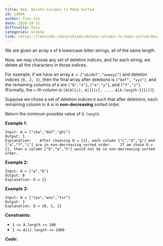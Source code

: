 ```yaml
---
title: 944. Delete Columns to Make Sorted
id: id944
author: Tian Jun
date: 2020-10-31
difficulty: Easy
categories: Greedy
link: <https://leetcode.com/problems/delete-columns-to-make-sorted/description/>
---
```


We are given an array `A` of `N` lowercase letter strings, all of the same
length.

Now, we may choose any set of deletion indices, and for each string, we delete
all the characters in those indices.

For example, if we have an array `A = ["abcdef","uvwxyz"]` and deletion
indices `{0, 2, 3}`, then the final array after deletions is `["bef", "vyz"]`,
and the remaining columns of `A` are `["b","v"]`, `["e","y"]`, and
`["f","z"]`.  (Formally, the `c`-th column is `[A[0][c], A[1][c], ...,
A[A.length-1][c]]`).

Suppose we chose a set of deletion indices `D` such that after deletions, each
remaining column in A is in **non-decreasing** sorted order.

Return the minimum possible value of `D.length`.



**Example 1:**
            
	Input: A = ["cba","daf","ghi"]    
	Output: 1    
	Explanation:    After choosing D = {1}, each column ["c","d","g"] and ["a","f","i"] are in non-decreasing sorted order.    If we chose D = {}, then a column ["b","a","h"] would not be in non-decreasing sorted order.    

**Example 2:**
            
	Input: A = ["a","b"]    
	Output: 0    
	Explanation: D = {}    

**Example 3:**
            
	Input: A = ["zyx","wvu","tsr"]    
	Output: 3    
	Explanation: D = {0, 1, 2}    



**Constraints:**

  * `1 <= A.length <= 100`
  * `1 <= A[i].length <= 1000`


**Code:**
